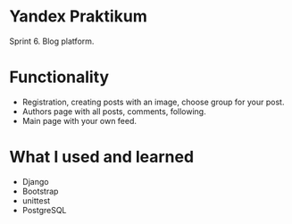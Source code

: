 # Yandex Praktikum
Sprint 6. Blog platform.

# Functionality
* Registration, creating posts with an image, choose group for your post.
* Authors page with all posts, comments, following.
* Main page with your own feed.

# What I used and learned
* Django 
* Bootstrap
* unittest
* PostgreSQL
